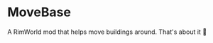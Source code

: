 # MoveBase
A RimWorld mod that helps move buildings around. That's about it :slightly_smiling_face:
